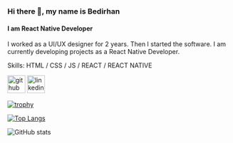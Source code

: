 ### Hi there 👋, my name is Bedirhan
#### I am React Native Developer
I worked as a UI/UX designer for 2 years. Then I started the software. I am currently developing projects as a React Native Developer.


Skills: HTML / CSS / JS / REACT / REACT NATIVE



[<img src='https://cdn.jsdelivr.net/npm/simple-icons@3.0.1/icons/github.svg' alt='github' height='40'>](https://github.com/bbedirhanaydin)  [<img src='https://cdn.jsdelivr.net/npm/simple-icons@3.0.1/icons/linkedin.svg' alt='linkedin' height='40'>](https://www.linkedin.com/in/https://www.linkedin.com/in/bedirhanaydin//)  

[![trophy](https://github-profile-trophy.vercel.app/?username=bbedirhanaydin)](https://github.com/ryo-ma/github-profile-trophy)

[![Top Langs](https://github-readme-stats.vercel.app/api/top-langs/?username=bbedirhanaydin)](https://github.com/anuraghazra/github-readme-stats)

![GitHub stats](https://github-readme-stats.vercel.app/api?username=bbedirhanaydin&show_icons=true)  

